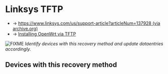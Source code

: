 # Linksys TFTP

- → [https://www.linksys.com/us/support-article?articleNum=137928 (via archive.org)](https://web.archive.org/web/20220603152844/https://www.linksys.com/us/support-article?articleNum=137928 "https://web.archive.org/web/20220603152844/https://www.linksys.com/us/support-article?articleNum=137928")
- → [Installing OpenWrt via TFTP](/docs/guide-user/installation/generic.flashing.tftp "docs:guide-user:installation:generic.flashing.tftp")

![FIXME](/lib/images/smileys/fixme.svg) *Identify devices with this recovery method and update dataentries accordingly.*

## Devices with this recovery method
